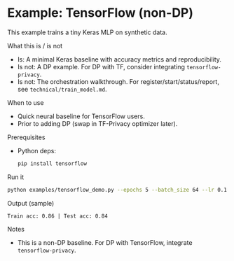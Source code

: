 # Example: TensorFlow (non-DP)

This example trains a tiny Keras MLP on synthetic data.

What this is / is not
- Is: A minimal Keras baseline with accuracy metrics and reproducibility.
- Is not: A DP example. For DP with TF, consider integrating `tensorflow-privacy`.
- Is not: The orchestration walkthrough. For register/start/status/report, see `technical/train_model.md`.

When to use
- Quick neural baseline for TensorFlow users.
- Prior to adding DP (swap in TF-Privacy optimizer later).

Prerequisites
- Python deps:
  ```zsh
  pip install tensorflow
  ```

Run it
```zsh
python examples/tensorflow_demo.py --epochs 5 --batch_size 64 --lr 0.1 --hidden 8 --seed 0
```

Output (sample)
```
Train acc: 0.86 | Test acc: 0.84
```

Notes
- This is a non-DP baseline. For DP with TensorFlow, integrate `tensorflow-privacy`.
